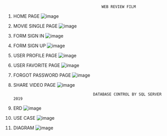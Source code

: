                                               WEB REVIEW FILM
1. HOME PAGE
![image](https://user-images.githubusercontent.com/83264542/199221188-108f48e0-8d09-4839-8874-4793ebb55e28.png)

2. MOVIE SINGLE PAGE
![image](https://user-images.githubusercontent.com/83264542/199221276-1765c277-5d2f-4f73-8582-cf691b772f01.png)

3. FORM SIGN IN
![image](https://user-images.githubusercontent.com/83264542/199222621-f6ab6961-4eda-4b4f-8b14-8afd1a7ea099.png)

4. FORM SIGN UP 
![image](https://user-images.githubusercontent.com/83264542/199222740-809eaac8-38c8-4620-a275-6125bff50e78.png)

5. USER PROFILE PAGE
![image](https://user-images.githubusercontent.com/83264542/199223183-8744db6c-8a07-437c-bda5-46e2c7dfcea8.png)

6. USER FAVORITE PAGE
![image](https://user-images.githubusercontent.com/83264542/199223363-613bbaab-832c-4876-b761-1174b762d687.png)

7. FORGOT PASSWORD PAGE
![image](https://user-images.githubusercontent.com/83264542/199223502-777d2eea-8524-4632-92ae-2c29ed924e04.png)

8. SHARE VIDEO PAGE
![image](https://user-images.githubusercontent.com/83264542/199223753-01582f9d-3cdc-4cf9-a595-c0fe4d1a6e3c.png)


                                          DATABASE CONTROL BY SQL SERVER 2019

1. ERD
![image](https://user-images.githubusercontent.com/83264542/199224480-740987e9-c947-4a94-b211-3878933a550b.png)

2. USE CASE
![image](https://user-images.githubusercontent.com/83264542/199224799-a784c27e-c0f6-4f03-9507-e5e93108a082.png)

3. DIAGRAM
![image](https://user-images.githubusercontent.com/83264542/199225238-f35639ab-f74e-4671-b7cd-2fd1b22e4f90.png)

